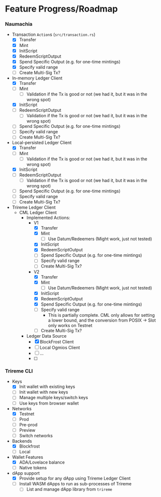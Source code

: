 # Feature Progress/Roadmap

### Naumachia
- Transaction `Action`s (`src/transaction.rs`) 
  - [x] Transfer
  - [x] Mint
  - [x] InitScript
  - [x] RedeemScriptOutput
  - [x] Spend Specific Output (e.g. for one-time mintings) 
  - [x] Specify valid range
  - [ ] Create Multi-Sig Tx?
- In-memory Ledger Client
  - [x] Transfer
  - [ ] Mint
    - [ ] Validation if the Tx is good or not (we had it, but it was in the wrong spot)
  - [x] InitScript
  - [ ] RedeemScriptOutput
    - [ ] Validation if the Tx is good or not (we had it, but it was in the wrong spot)
  - [ ] Spend Specific Output (e.g. for one-time mintings)
  - [ ] Specify valid range
  - [ ] Create Multi-Sig Tx?
- Local-persisted Ledger Client
    - [x] Transfer
    - [ ] Mint
      - [ ] Validation if the Tx is good or not (we had it, but it was in the wrong spot)
    - [x] InitScript
    - [ ] RedeemScriptOutput
      - [ ] Validation if the Tx is good or not (we had it, but it was in the wrong spot)
    - [ ] Spend Specific Output (e.g. for one-time mintings)
    - [ ] Specify valid range
    - [ ] Create Multi-Sig Tx?
- Trireme Ledger Client
  - CML Ledger Client
    - Implemented Actions:
      - V1
        - [x] Transfer
        - [x] Mint
          - [ ] Use Datum/Redeemers (Might work, just not tested)
        - [x] InitScript
        - [x] RedeemScriptOutput
        - [ ] Spend Specific Output (e.g. for one-time mintings)
        - [ ] Specify valid range
        - [ ] Create Multi-Sig Tx?
      - V2
        - [x] Transfer
        - [x] Mint
          - [ ] Use Datum/Redeemers (Might work, just not tested)
        - [x] InitScript
        - [x] RedeemScriptOutput
        - [x] Spend Specific Output (e.g. for one-time mintings)
        - [ ] Specify valid range
          - This is partially complete. CML only allows for setting a lower bound, and the conversion from POSIX -> Slot only works on Testnet
        - [ ] Create Multi-Sig Tx?
    - Ledger Data Source
      - [x] BlockFrost Client
      - [ ] Local Ogmios Client
      - [ ] ...
      - [ ]

### Trireme CLI
- Keys
  - [x] Init wallet with existing keys
  - [ ] Init wallet with new keys
  - [ ] Manage multiple keys/switch keys
  - [ ] Use keys from browser wallet
- Networks
  - [x] Testnet
  - [ ] Prod
  - [ ] Pre-prod
  - [ ] Preview
  - [ ] Switch networks
- Backends
  - [x] Blockfrost
  - [ ] Local 
- Wallet Features
  - [x] ADA/Lovelace balance
  - [ ] Native tokens
- dApp support
  - [x] Provide setup for any dApp using Trireme Ledger Client
  - [ ] Install WASM dApps to run as sub-processes of Trireme
    - [ ] List and manage dApp library from `trireme`